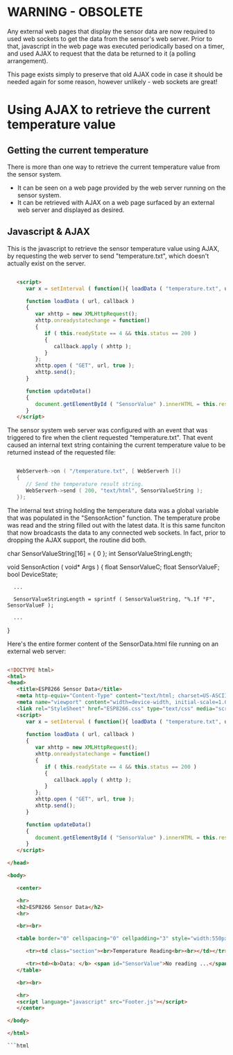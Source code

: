 # WARNING - OBSOLETE

Any external web pages that display the sensor data are now required to used web sockets to get the data from the sensor's web server.  Prior to that, javascript in the web page was executed periodically based on a timer, and used AJAX to request that the data be returned to it (a polling arrangement). 

This page exists simply to preserve that old AJAX code in case it should be needed again for some reason, however unlikely - web sockets are great!


# Using AJAX to retrieve the current temperature value

## Getting the current temperature

There is more than one way to retrieve the current temperature value from the sensor system.
* It can be seen on a web page provided by the web server running on the sensor system.
* It can be retrieved with AJAX on a web page surfaced by an external web server and displayed as desired.

## Javascript & AJAX

This is the javascript to retrieve the sensor temperature value using AJAX, by requesting the web server to send "temperature.txt", which doesn't actually exist on the server.

```html

   <script>
      var x = setInterval ( function(){ loadData ( "temperature.txt", updateData ) }, 10000 );

      function loadData ( url, callback )
      {
         var xhttp = new XMLHttpRequest();
         xhttp.onreadystatechange = function()
         {
            if ( this.readyState == 4 && this.status == 200 )
            {
               callback.apply ( xhttp );
            }
         };
         xhttp.open ( "GET", url, true );
         xhttp.send();
      }

      function updateData()
      {
         document.getElementById ( "SensorValue" ).innerHTML = this.responseText;
      }
   </script>

```

The sensor system web server was configured with an event that was triggered to fire when the client requested "temperature.txt".  That event caused an internal text string containing the current temperature value to be returned instead of the requested file:

```C++

   WebServerh->on ( "/temperature.txt", [ WebServerh ]()
   {
      // Send the temperature result string.
      WebServerh->send ( 200, "text/html", SensorValueString );
   });

```

The internal text string holding the temperature data was a global variable that was populated in the "SensorAction" function.  The temperature probe was read and the string filled out with the latest data.  It is this same funciton that now broadcasts the data to any connected web sockets.  In fact, prior to dropping the AJAX support, the routine did both.

   char  SensorValueString[16] = { 0 };
   int   SensorValueStringLength;

   void SensorAction ( void* Args )
   {
      float SensorValueC;
      float SensorValueF;
      bool  DeviceState;

      ...

      SensorValueStringLength = sprintf ( SensorValueString, "%.1f °F", SensorValueF );

      ...
   }



Here's the entire former content of the SensorData.html file running on an external web server:

```html

<!DOCTYPE html>
<html>
<head>
   <title>ESP8266 Sensor Data</title>
   <meta http-equiv="Content-Type" content="text/html; charset=US-ASCII">
   <meta name="viewport" content="width=device-width, initial-scale=1.0"/>
   <link rel="StyleSheet" href="ESP8266.css" type="text/css" media="screen">
   <script>
      var x = setInterval ( function(){ loadData ( "temperature.txt", updateData ) }, 10000 );
     
      function loadData ( url, callback )
      {
         var xhttp = new XMLHttpRequest();
         xhttp.onreadystatechange = function()
         {
            if ( this.readyState == 4 && this.status == 200 )
            {
               callback.apply ( xhttp );
            }
         };
         xhttp.open ( "GET", url, true );
         xhttp.send();
      }

      function updateData()
      {
         document.getElementById ( "SensorValue" ).innerHTML = this.responseText;
      }
   </script>

</head>

<body>

   <center>

   <hr>
   <h2>ESP8266 Sensor Data</h2>
   <hr>

   <br><br>

   <table border="0" cellspacing="0" cellpadding="3" style="width:550px" >

      <tr><td class="section"><br>Temperature Reading<br><br></td></tr>

      <tr><td><b>Data: </b> <span id="SensorValue">No reading ...</span></td></tr>
   </table>

   <br><br>

   <hr>
   <script language="javascript" src="Footer.js"></script>
   </center>

</body>

</html>

```html

